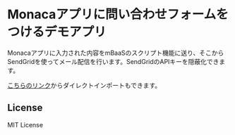 # Monacaアプリに問い合わせフォームをつけるデモアプリ

Monacaアプリに入力された内容をmBaaSのスクリプト機能に送り、そこからSendGridを使ってメール配信を行います。SendGridのAPIキーを隠蔽化できます。

[こちらのリンク](https://monaca.mobi/directimport?pid=59e70169e78885a7208b4567)からダイレクトインポートもできます。

## License

MIT License